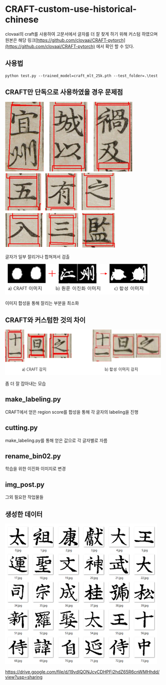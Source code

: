# CRAFT-custom-use-historical-chinese

clovaai의 craft를 사용하여 고문서에서 글자를 더 잘 찾게 하기 위해 커스텀 하였으며 원본은 해당 링크[https://github.com/clovaai/CRAFT-pytorch](https://github.com/clovaai/CRAFT-pytorch) 에서 확인 할 수 있다.


## 사용법

```
python test.py --trained_model=craft_mlt_25k.pth --test_folder=.\test
```

## CRAFT만 단독으로 사용하였을 경우 문제점
![이미지2](/image/noname02.png)
![이미지3](/image/noname03.png)

글자가 일부 잘리거나 합쳐져서 검출


![이미지4](/image/noname04.png)

이미지 합성을 통해 잘리는 부분을 최소화

## CRAFT와 커스텀한 것의 차이
![이미지4](/image/noname05.png)

좀 더 잘 잡아내는 모습


## make_labeling.py

CRAFT에서 얻은 region score를 합성을 통해 각 글자의 labeling을 진행

## cutting.py

make_labeling.py를 통해 얻은 값으로 각 글자별로 자름

## rename_bin02.py

학습을 위한 이진화 이미지로 변경

## img_post.py

그외 필요한 작업물들



## 생성한 데이터


![이미지4](/image/9.png)


https://drive.google.com/file/d/19vdIQONJcvCDHPFj2hdZ65R6cnWMHhdd/view?usp=sharing


